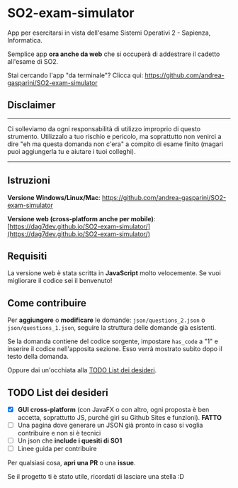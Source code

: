 # SO2-exam-simulator
App per esercitarsi in vista dell'esame Sistemi Operativi 2 - Sapienza, Informatica.

Semplice app **ora anche da web** che si occuperà di addestrare il cadetto all'esame di SO2.

Stai cercando l'app "da terminale"? Clicca qui: https://github.com/andrea-gasparini/SO2-exam-simulator

## Disclaimer
---
Ci solleviamo da ogni responsabilità di utilizzo improprio di questo strumento.
Utilizzalo a tuo rischio e pericolo, ma soprattutto non venirci a dire "eh ma questa domanda non c'era" a compito di esame finito (magari puoi aggiungerla tu e aiutare i tuoi colleghi).

---

## Istruzioni
**Versione Windows/Linux/Mac**: https://github.com/andrea-gasparini/SO2-exam-simulator

**Versione web (cross-platform anche per mobile)**: [https://dag7dev.github.io/SO2-exam-simulator/](https://dag7dev.github.io/SO2-exam-simulator/)

## Requisiti
La versione web è stata scritta in **JavaScript** molto velocemente. Se vuoi migliorare il codice sei il benvenuto!

## Come contribuire
Per **aggiungere** o **modificare** le domande: `json/questions_2.json` o `json/questions_1.json`, seguire la struttura delle domande già esistenti.

Se la domanda contiene del codice sorgente, impostare `has_code` a "1" e inserire il codice nell'apposita sezione. Esso verrà mostrato subito dopo il testo della domanda.

Oppure dai un'occhiata alla [TODO List dei desideri](#todo-list-dei-desideri).

## TODO List dei desideri
- [X] **GUI cross-platform** (con JavaFX o con altro, ogni proposta è ben accetta, soprattutto JS, purché giri su Github Sites e funzioni).
**FATTO**
- [ ] Una pagina dove generare un JSON già pronto in caso si voglia contribuire e non si è tecnici
- [ ] Un json che **include i quesiti di SO1**
- [ ] Linee guida per contribuire

Per qualsiasi cosa, **apri una PR** o una **issue**.

Se il progetto ti è stato utile, ricordati di lasciare una stella :D
